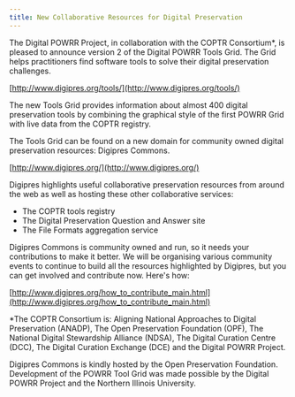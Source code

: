 ```yaml
---
title: New Collaborative Resources for Digital Preservation
---
```

The Digital POWRR Project, in collaboration with the COPTR Consortium*, is pleased to announce version 2 of the Digital POWRR Tools Grid. The Grid helps practitioners find software tools to solve their digital preservation challenges.

[http://www.digipres.org/tools/](http://www.digipres.org/tools/)

The new Tools Grid provides information about almost 400 digital preservation tools by combining the graphical style of the first POWRR Grid with live data from the COPTR registry.

The Tools Grid can be found on a new domain for community owned digital preservation resources: Digipres Commons.

[http://www.digipres.org/](http://www.digipres.org/)

Digipres highlights useful collaborative preservation resources from around the web as well as hosting these other collaborative services:
* The COPTR tools registry
* The Digital Preservation Question and Answer site
* The File Formats aggregation service

Digipres Commons is community owned and run, so it needs your contributions to make it better. We will be organising various community events to continue to build all the resources highlighted by Digipres, but you can get involved and contribute now. Here's how:

[http://www.digipres.org/how_to_contribute_main.html](http://www.digipres.org/how_to_contribute_main.html)

*The COPTR Consortium is: Aligning National Approaches to Digital Preservation (ANADP), The Open Preservation Foundation (OPF), The National Digital Stewardship Alliance (NDSA), The Digital Curation Centre (DCC), The Digital Curation Exchange (DCE) and the Digital POWRR Project.

Digipres Commons is kindly hosted by the Open Preservation Foundation. Development of the POWRR Tool Grid was made possible by the Digital POWRR Project and the Northern Illinois University.

